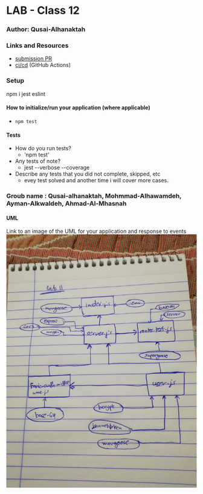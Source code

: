 # LAB - Class 12

### Author: Qusai-Alhanaktah

### Links and Resources

- [submission PR](https://github.com/401-advanced-javascript-qusaiAlhanaktah/lab-12/pull/1)
- [ci/cd](https://github.com/401-advanced-javascript-qusaiAlhanaktah/lab-12/actions) (GitHub Actions)

### Setup
npm i jest eslint

#### How to initialize/run your application (where applicable)

- `npm test`

#### Tests

- How do you run tests?
     - 'npm test'
- Any tests of note?
     - jest --verbose --coverage
- Describe any tests that you did not complete, skipped, etc
     - evey test solved and another time i will cover more cases.

### Groub name : Qusai-alhanaktah, Mohmmad-Alhawamdeh, Ayman-Alkwaldeh, Ahmad-Al-Mhasnah
#### UML
Link to an image of the UML for your application and response to events
![White-Board](assets/basic-auth.jpg)